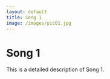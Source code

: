 ```yaml
---
layout: default
title: Song 1
image: /images/pic01.jpg
---
```


# Song 1

This is a detailed description of Song 1.